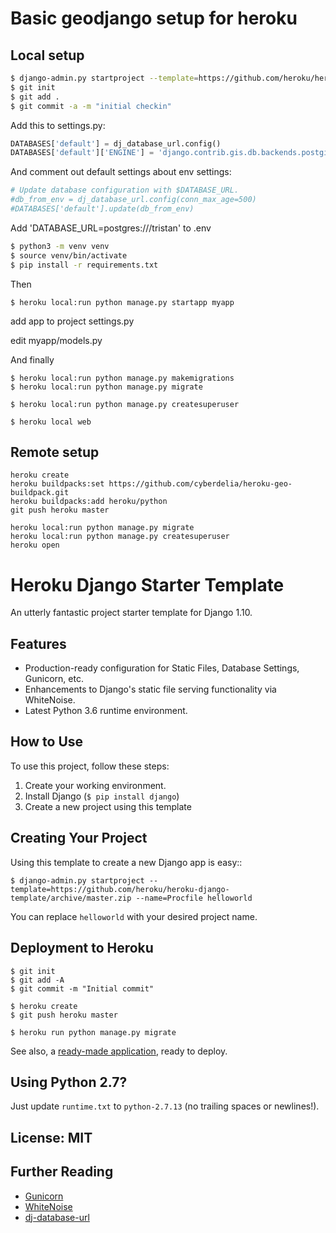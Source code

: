 # Basic geodjango setup for heroku

## Local setup

``` sh
$ django-admin.py startproject --template=https://github.com/heroku/heroku-django-template/archive/master.zip --name=Procfile hellogis
$ git init
$ git add .
$ git commit -a -m "initial checkin"
```

Add this to settings.py:

``` python
DATABASES['default'] = dj_database_url.config()
DATABASES['default']['ENGINE'] = 'django.contrib.gis.db.backends.postgis'
```

And comment out default settings about env settings:

``` python
# Update database configuration with $DATABASE_URL.
#db_from_env = dj_database_url.config(conn_max_age=500)
#DATABASES['default'].update(db_from_env)
```

Add 'DATABASE_URL=postgres:///tristan' to .env

``` sh
$ python3 -m venv venv
$ source venv/bin/activate
$ pip install -r requirements.txt
```

Then

```
$ heroku local:run python manage.py startapp myapp
```

add app to project settings.py

edit myapp/models.py

And finally

```
$ heroku local:run python manage.py makemigrations
$ heroku local:run python manage.py migrate

$ heroku local:run python manage.py createsuperuser

$ heroku local web
```

## Remote setup
```
heroku create
heroku buildpacks:set https://github.com/cyberdelia/heroku-geo-buildpack.git
heroku buildpacks:add heroku/python
git push heroku master

heroku local:run python manage.py migrate
heroku local:run python manage.py createsuperuser
heroku open
```

# Heroku Django Starter Template

An utterly fantastic project starter template for Django 1.10.

## Features

- Production-ready configuration for Static Files, Database Settings, Gunicorn, etc.
- Enhancements to Django's static file serving functionality via WhiteNoise.
- Latest Python 3.6 runtime environment. 

## How to Use

To use this project, follow these steps:

1. Create your working environment.
2. Install Django (`$ pip install django`)
3. Create a new project using this template

## Creating Your Project

Using this template to create a new Django app is easy::

    $ django-admin.py startproject --template=https://github.com/heroku/heroku-django-template/archive/master.zip --name=Procfile helloworld

You can replace ``helloworld`` with your desired project name.

## Deployment to Heroku

    $ git init
    $ git add -A
    $ git commit -m "Initial commit"

    $ heroku create
    $ git push heroku master

    $ heroku run python manage.py migrate

See also, a [ready-made application](https://github.com/heroku/python-getting-started), ready to deploy.

## Using Python 2.7?

Just update `runtime.txt` to `python-2.7.13` (no trailing spaces or newlines!).


## License: MIT

## Further Reading

- [Gunicorn](https://warehouse.python.org/project/gunicorn/)
- [WhiteNoise](https://warehouse.python.org/project/whitenoise/)
- [dj-database-url](https://warehouse.python.org/project/dj-database-url/)
